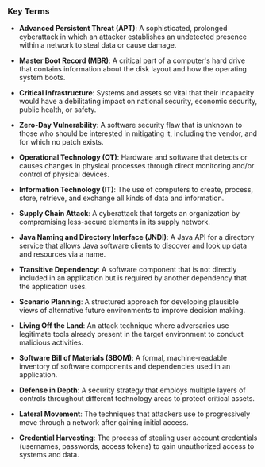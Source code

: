 
### Key Terms

- **Advanced Persistent Threat (APT)**: A sophisticated, prolonged cyberattack in which an attacker establishes an undetected presence within a network to steal data or cause damage.

- **Master Boot Record (MBR)**: A critical part of a computer's hard drive that contains information about the disk layout and how the operating system boots.

- **Critical Infrastructure**: Systems and assets so vital that their incapacity would have a debilitating impact on national security, economic security, public health, or safety.

- **Zero-Day Vulnerability**: A software security flaw that is unknown to those who should be interested in mitigating it, including the vendor, and for which no patch exists.

- **Operational Technology (OT)**: Hardware and software that detects or causes changes in physical processes through direct monitoring and/or control of physical devices.

- **Information Technology (IT)**: The use of computers to create, process, store, retrieve, and exchange all kinds of data and information.

- **Supply Chain Attack**: A cyberattack that targets an organization by compromising less-secure elements in its supply network.

- **Java Naming and Directory Interface (JNDI)**: A Java API for a directory service that allows Java software clients to discover and look up data and resources via a name.

- **Transitive Dependency**: A software component that is not directly included in an application but is required by another dependency that the application uses.

- **Scenario Planning**: A structured approach for developing plausible views of alternative future environments to improve decision making.

- **Living Off the Land**: An attack technique where adversaries use legitimate tools already present in the target environment to conduct malicious activities.

- **Software Bill of Materials (SBOM)**: A formal, machine-readable inventory of software components and dependencies used in an application.

- **Defense in Depth**: A security strategy that employs multiple layers of controls throughout different technology areas to protect critical assets.

- **Lateral Movement**: The techniques that attackers use to progressively move through a network after gaining initial access.

- **Credential Harvesting**: The process of stealing user account credentials (usernames, passwords, access tokens) to gain unauthorized access to systems and data.
